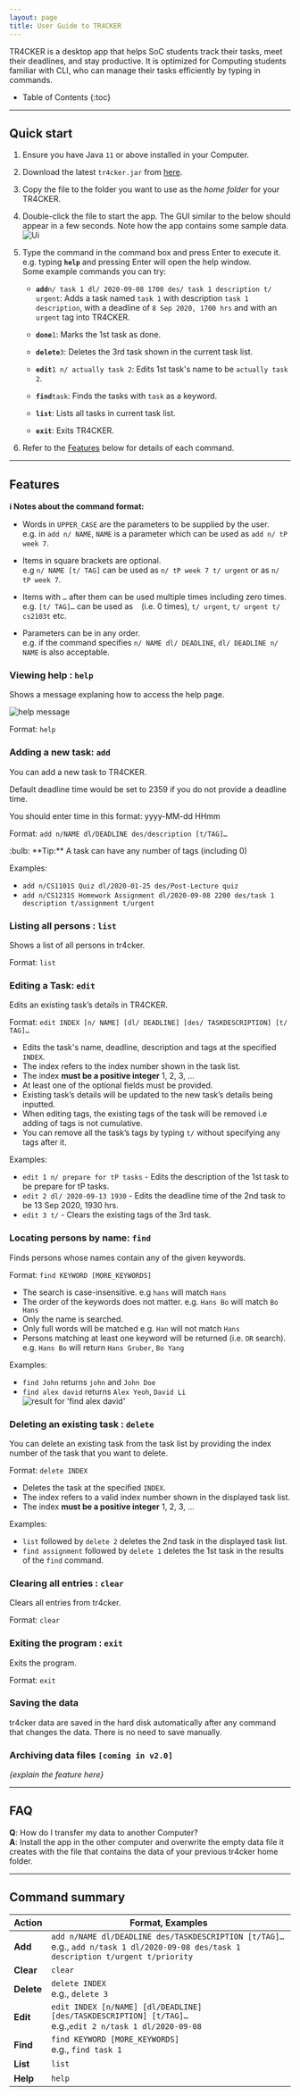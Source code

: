 ```yaml
---
layout: page
title: User Guide to TR4CKER
---
```


TR4CKER is a desktop app that helps SoC students track their tasks, meet their deadlines, and stay productive. It is 
optimized for Computing students familiar with CLI, who can manage their tasks efficiently by typing in commands.

* Table of Contents
{:toc}

--------------------------------------------------------------------------------------------------------------------

## Quick start

1. Ensure you have Java `11` or above installed in your Computer.

2. Download the latest `tr4cker.jar` from [here](https://github.com/AY2021S1-CS2103T-T10-2/tp/releases/tag/v1.1).

3. Copy the file to the folder you want to use as the _home folder_ for your TR4CKER.

4. Double-click the file to start the app. The GUI similar to the below should appear in a few seconds. Note how the app contains some sample data.<br>
   ![Ui](images/Ui.png)

5. Type the command in the command box and press Enter to execute it. e.g. typing **`help`** and pressing Enter will open the help window.<br>
   Some example commands you can try:
   
    * **`add`**`n/ task 1 dl/ 2020-09-08 1700 des/ task 1 description t/ urgent`: Adds a task named `task 1` with description `task 1 
description`, with a deadline of `8 Sep 2020, 1700 hrs` and with an `urgent` tag into TR4CKER.

    * **`done`**`1`: Marks the 1st task as done.

    * **`delete`**`3`: Deletes the 3rd task shown in the current task list.

    * **`edit`**`1 n/ actually task 2`: Edits 1st task's name to be `actually task 2`.

    * **`find`**`task`: Finds the tasks with `task` as a keyword.

    * **`list`**: Lists all tasks in current task list.

    * **`exit`**: Exits TR4CKER.

6. Refer to the [Features](#features) below for details of each command.

--------------------------------------------------------------------------------------------------------------------

## Features

<div markdown="block" class="alert alert-info">

**:information_source: Notes about the command format:**<br>

* Words in `UPPER_CASE` are the parameters to be supplied by the user.<br>
  e.g. in `add n/ NAME`, `NAME` is a parameter which can be used as `add n/ tP week 7`.

* Items in square brackets are optional.<br>
  e.g `n/ NAME [t/ TAG]` can be used as `n/ tP week 7 t/ urgent` or as `n/ tP week 7`.

* Items with `…` after them can be used multiple times including zero times.<br>
  e.g. `[t/ TAG]…` can be used as ` ` (i.e. 0 times), `t/ urgent`, `t/ urgent t/ cs2103t` etc.

* Parameters can be in any order.<br>
  e.g. if the command specifies `n/ NAME dl/ DEADLINE`, `dl/ DEADLINE n/ NAME` is also acceptable.

</div>

### Viewing help : `help`

Shows a message explaning how to access the help page.

![help message](images/helpMessage.png)

Format: `help`


### Adding a new task: `add`

You can add a new task to TR4CKER.

Default deadline time would be set to 2359 if you do not provide a deadline time.

You should enter time in this format: yyyy-MM-dd HHmm

Format: `add n/NAME dl/DEADLINE des/description [t/TAG]…​`

<div markdown="span" class="alert alert-primary">:bulb: **Tip:**
A task can have any number of tags (including 0)
</div>

Examples:
* `add n/CS1101S Quiz dl/2020-01-25 des/Post-Lecture quiz`
* `add n/CS1231S Homework Assignment dl/2020-09-08 2200 des/task 1 description t/assignment t/urgent`

### Listing all persons : `list`

Shows a list of all persons in tr4cker.

Format: `list`

### Editing a Task: `edit`

Edits an existing task’s details in TR4CKER.

Format: `edit INDEX [n/ NAME] [dl/ DEADLINE] [des/ TASKDESCRIPTION] [t/ TAG]…`

* Edits the task's name, deadline, description and tags at the specified `INDEX`. 
* The index refers to the index number shown in the task list.
* The index **must be a positive integer** 1, 2, 3, …
* At least one of the optional fields must be provided.
* Existing task’s details will be updated to the new task’s details being inputted.
* When editing tags, the existing tags of the task will be removed i.e adding of tags is not cumulative.
* You can remove all the task’s tags by typing `t/` without specifying any tags after it.

Examples:
* `edit 1 n/ prepare for tP tasks` - Edits the description of the 1st task to be prepare for tP tasks.
* `edit 2 dl/ 2020-09-13 1930` - Edits the deadline time of the 2nd task to be 13 Sep 2020, 1930 hrs.
* `edit 3 t/` - Clears the existing tags of the 3rd task.

### Locating persons by name: `find`

Finds persons whose names contain any of the given keywords.

Format: `find KEYWORD [MORE_KEYWORDS]`

* The search is case-insensitive. e.g `hans` will match `Hans`
* The order of the keywords does not matter. e.g. `Hans Bo` will match `Bo Hans`
* Only the name is searched.
* Only full words will be matched e.g. `Han` will not match `Hans`
* Persons matching at least one keyword will be returned (i.e. `OR` search).
  e.g. `Hans Bo` will return `Hans Gruber`, `Bo Yang`

Examples:
* `find John` returns `john` and `John Doe`
* `find alex david` returns `Alex Yeoh`, `David Li`<br>
  ![result for 'find alex david'](images/findAlexDavidResult.png)

### Deleting an existing task : `delete`

You can delete an existing task from the task list by providing the 
index number of the task that you want to delete.

Format: `delete INDEX`

* Deletes the task at the specified `INDEX`.
* The index refers to a valid index number shown in the displayed task list.
* The index **must be a positive integer** 1, 2, 3, …​

Examples:
* `list` followed by `delete 2` deletes the 2nd task in the displayed task list.
* `find assignment` followed by `delete 1` deletes the 1st task in the results of the `find` command.

### Clearing all entries : `clear`

Clears all entries from tr4cker.

Format: `clear`

### Exiting the program : `exit`

Exits the program.

Format: `exit`

### Saving the data

tr4cker data are saved in the hard disk automatically after any command that changes the data. There is no need to save manually.

### Archiving data files `[coming in v2.0]`

_{explain the feature here}_

--------------------------------------------------------------------------------------------------------------------

## FAQ

**Q**: How do I transfer my data to another Computer?<br>
**A**: Install the app in the other computer and overwrite the empty data file it creates with the file that contains the data of your previous tr4cker home folder.

--------------------------------------------------------------------------------------------------------------------

## Command summary

Action | Format, Examples
--------|------------------
**Add** | `add n/NAME dl/DEADLINE des/TASKDESCRIPTION [t/TAG]…​` <br> e.g., `add n/task 1 dl/2020-09-08 des/task 1 description t/urgent t/priority`
**Clear** | `clear`
**Delete** | `delete INDEX`<br> e.g., `delete 3`
**Edit** | `edit INDEX [n/NAME] [dl/DEADLINE] [des/TASKDESCRIPTION] [t/TAG]…​`<br> e.g.,`edit 2 n/task 1 dl/2020-09-08`
**Find** | `find KEYWORD [MORE_KEYWORDS]`<br> e.g., `find task 1`
**List** | `list`
**Help** | `help`

